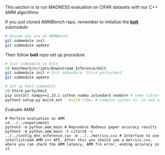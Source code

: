 This section is to run MADNESS evaluation on CIFAR datasets with our C++ AMM algorithms

If you just cloned AMMBench repo, remember to initialize the **[bolt](https://github.com/dblalock/bolt)** submodule

```bash
# Assume you are at AMMBench/
git submodule init
git submodule update
```

Then follow **bolt** repo set up procedure

```bash
# Init submodule in bolt
cd benchmark/scripts/Downstream_Inference/bolt
git submodule init # Init submodule 'third_party/kmc2'
git submodule update

# Set up kmc2 submodule
cd third_party/kmc2
pip install numpy==1.23.1 cython numba zstandard seaborn # Some libraries are not for kmc2 but for Madness, just install all of them here. make sure numpy==1.23.1 
python3 setup.py build_ext --build-lib=. # Compile cython to .so and save to current directory

```

Evaluate AMM

```
# Perform evaluation on AMM
cd ../../experiments
python3 -m python.amm_main # Reproduce Madness paper accuracy results
python3 -m python.amm_main -t cifar10 -c ../../config_dnn_inference.csv -m ../../metrics.csv # Interface to use intellistream AMM c++ API. After this you should see a metrics.csv, where you can check the AMM latency, AMM fro error, ending accuracy in it.
```
